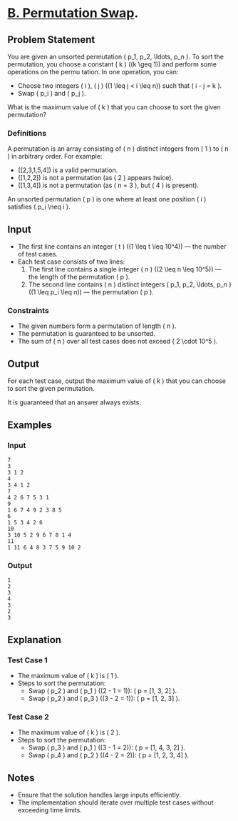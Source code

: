 # [B. Permutation Swap](https://codeforces.com/problemset/problem/1828/B).

## Problem Statement
You are given an unsorted permutation \( p_1, p_2, \ldots, p_n \). To sort the permutation, you choose a constant \( k \) \((k \geq 1)\) and perform some operations on the permu tation. In one operation, you can:
- Choose two integers \( i \), \( j \) \((1 \leq j < i \leq n)\) such that \( i - j = k \).
- Swap \( p_i \) and \( p_j \).

What is the maximum value of \( k \) that you can choose to sort the given permutation?

### Definitions
A permutation is an array consisting of \( n \) distinct integers from \( 1 \) to \( n \) in arbitrary order. For example:
- \([2,3,1,5,4]\) is a valid permutation.
- \([1,2,2]\) is not a permutation (as \( 2 \) appears twice).
- \([1,3,4]\) is not a permutation (as \( n = 3 \), but \( 4 \) is present).

An unsorted permutation \( p \) is one where at least one position \( i \) satisfies \( p_i \neq i \).

## Input
- The first line contains an integer \( t \) \((1 \leq t \leq 10^4)\) — the number of test cases.
- Each test case consists of two lines:
  1. The first line contains a single integer \( n \) \((2 \leq n \leq 10^5)\) — the length of the permutation \( p \).
  2. The second line contains \( n \) distinct integers \( p_1, p_2, \ldots, p_n \) \((1 \leq p_i \leq n)\) — the permutation \( p \).

### Constraints
- The given numbers form a permutation of length \( n \).
- The permutation is guaranteed to be unsorted.
- The sum of \( n \) over all test cases does not exceed \( 2 \cdot 10^5 \).

## Output
For each test case, output the maximum value of \( k \) that you can choose to sort the given permutation.

It is guaranteed that an answer always exists.

## Examples
### Input
```
7
3
3 1 2
4
3 4 1 2
7
4 2 6 7 5 3 1
9
1 6 7 4 9 2 3 8 5
6
1 5 3 4 2 6
10
3 10 5 2 9 6 7 8 1 4
11
1 11 6 4 8 3 7 5 9 10 2
```

### Output
```
1
2
3
4
3
2
3
```

## Explanation
### Test Case 1
- The maximum value of \( k \) is \( 1 \).
- Steps to sort the permutation:
  - Swap \( p_2 \) and \( p_1 \) \((2 - 1 = 1)\): \( p = [1, 3, 2] \).
  - Swap \( p_2 \) and \( p_3 \) \((3 - 2 = 1)\): \( p = [1, 2, 3] \).

### Test Case 2
- The maximum value of \( k \) is \( 2 \).
- Steps to sort the permutation:
  - Swap \( p_3 \) and \( p_1 \) \((3 - 1 = 2)\): \( p = [1, 4, 3, 2] \).
  - Swap \( p_4 \) and \( p_2 \) \((4 - 2 = 2)\): \( p = [1, 2, 3, 4] \).

## Notes
- Ensure that the solution handles large inputs efficiently.
- The implementation should iterate over multiple test cases without exceeding time limits.

